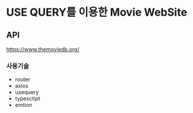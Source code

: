 # USE QUERY를 이용한 Movie WebSite

## API

https://www.themoviedb.org/

### 사용기술

- router
- axios
- usequery
- typesctipt
- emtion
